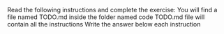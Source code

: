 Read the following instructions and complete the exercise:
You will find a file named TODO.md inside the folder named code
TODO.md file will contain all the instructions
Write the answer below each instruction